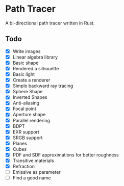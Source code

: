 # Path Tracer
A bi-directional path tracer written in Rust.

## Todo
- [X] Write images
- [X] Linear algebra library
- [X] Basic shape
- [X] Rendered a silhouette
- [X] Basic light
- [X] Create a renderer
- [X] Simple backward ray tracing
- [X] Sphere Shape
- [X] Inverted Shapes
- [X] Anti-aliasing
- [X] Focal point
- [X] Aperture shape
- [X] Parallel rendering
- [X] BDPT
- [X] EXR support
- [X] SRGB support
- [X] Planes
- [X] Cubes
- [X] PDF and SDF approximations for better roughness
- [X] Transitive materials
- [X] Refraction
- [ ] Emissive as parameter
- [ ] Find a good name